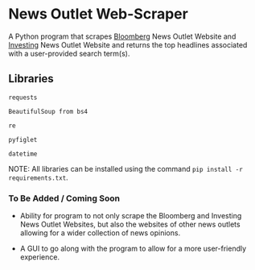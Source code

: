 # News Outlet Web-Scraper

A Python program that scrapes [Bloomberg](https://www.bloomberg.com/) News Outlet Website and [Investing](https://www.investing.com/) News Outlet Website and returns the top headlines associated with a user-provided search term(s).

## Libraries

`requests`

`BeautifulSoup from bs4`

`re`

`pyfiglet`

`datetime`

NOTE: All libraries can be installed using the command `pip install -r requirements.txt`.

### To Be Added / Coming Soon

  - Ability for program to not only scrape the Bloomberg and Investing News Outlet Websites, but also the websites of other news outlets allowing for a wider collection of news opinions.
    
  - A GUI to go along with the program to allow for a more user-friendly experience.

